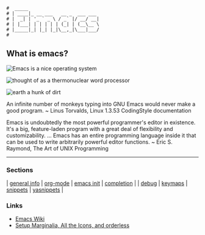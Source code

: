 ```text
#  _____
# | ____|_ __ ___   __ _  ___ ___
# |  _| | '_ ` _ \ / _` |/ __/ __|
# | |___| | | | | | (_| | (__\__ \
# |_____|_| |_| |_|\__,_|\___|___/
#
```

## What is emacs?

![Emacs is a nice operating system](https://quotessayings.net/pics/1578314/tom-christiansen-6.jpg)

![thought of as a thermonuclear word processor](https://quotessayings.net/pics/573293/neal-stephenson-1.jpg)

![earth a hunk of dirt](https://quotessayings.net/pics/701336/chris-dibona-9.jpg)

  An infinite number of monkeys typing into GNU Emacs would never make a good program.
    ~ Linus Torvalds, Linux 1.3.53 CodingStyle documentation

  Emacs is undoubtedly the most powerful programmer's editor in existence. It's a big, feature-laden program 
  with a great deal of flexibility and customizability. … Emacs has an entire programming language inside it
  that can be used to write arbitrarily powerful editor functions.
    ~ Eric S. Raymond, The Art of UNIX Programming

-----

### Sections

| [general info](general) | [org-mode](orgmode) | [emacs init](init)         | [completion](emacs-complete) |
| [debug](emacs-debug)    | [keymaps](keymaps)  | [snippets](emacs-snippets) | [yasnippets](yasnippet)      |


### Links

* [Emacs Wiki](https://emacswiki.org)
* [Setup Marginalia, All the Icons, and orderless](https://kristofferbalintona.me/posts/202202211546/)
